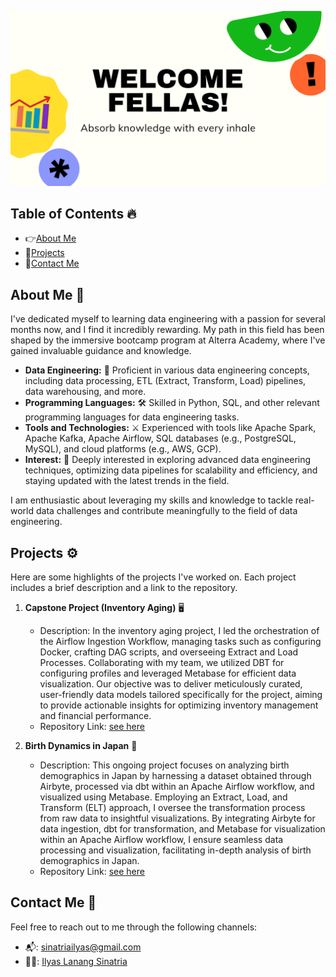 ![header](https://github.com/ilyaslanang/ilyaslanang/blob/main/img/Daily%20News.png)


## Table of Contents 🔥

- 👉[About Me](#about-me)
- 🚀[Projects](#projects)
- 🐣[Contact Me](#contact-me)

## About Me 🦖

I've dedicated myself to learning data engineering with a passion for several months now, and I find it incredibly rewarding. My path in this field has been shaped by the immersive bootcamp program at Alterra Academy, where I've gained invaluable guidance and knowledge.
- **Data Engineering:** 🔧 Proficient in various data engineering concepts, including data processing, ETL (Extract, Transform, Load) pipelines, data warehousing, and more.
- **Programming Languages:** 🛠️ Skilled in Python, SQL, and other relevant programming languages for data engineering tasks.
- **Tools and Technologies:** ⚔️ Experienced with tools like Apache Spark, Apache Kafka, Apache Airflow, SQL databases (e.g., PostgreSQL, MySQL), and cloud platforms (e.g., AWS, GCP).
- **Interest:** 📐 Deeply interested in exploring advanced data engineering techniques, optimizing data pipelines for scalability and efficiency, and staying updated with the latest trends in the field.

I am enthusiastic about leveraging my skills and knowledge to tackle real-world data challenges and contribute meaningfully to the field of data engineering.

## Projects ⚙️

Here are some highlights of the projects I've worked on. Each project includes a brief description and a link to the repository.

1. **Capstone Project (Inventory Aging)** 🖥️
   - Description: In the inventory aging project, I led the orchestration of the Airflow Ingestion Workflow, managing tasks such as configuring Docker, crafting DAG scripts, and overseeing Extract and Load Processes. Collaborating with my team, we utilized DBT for configuring profiles and leveraged Metabase for efficient data visualization. Our objective was to deliver meticulously curated, user-friendly data models tailored specifically for the project, aiming to provide actionable insights for optimizing inventory management and financial performance.
   - Repository Link: [see here](https://github.com/ilyaslanang/capstone_project)

2. **Birth Dynamics in Japan** 👶
   - Description: This ongoing project focuses on analyzing birth demographics in Japan by harnessing a dataset obtained through Airbyte, processed via dbt within an Apache Airflow workflow, and visualized using Metabase. Employing an Extract, Load, and Transform (ELT) approach, I oversee the transformation process from raw data to insightful visualizations. By integrating Airbyte for data ingestion, dbt for transformation, and Metabase for visualization within an Apache Airflow workflow, I ensure seamless data processing and visualization, facilitating in-depth analysis of birth demographics in Japan.
   - Repository Link: [see here](https://github.com/ilyaslanang/Birth-Demographics)


## Contact Me 🌉

Feel free to reach out to me through the following channels:
- 📬: [sinatriailyas@gmail.com](sinatriailyas@gmail.com) 
- 🐱‍👤: [Ilyas Lanang Sinatria](https://www.linkedin.com/in/lanangsinatria/) 
